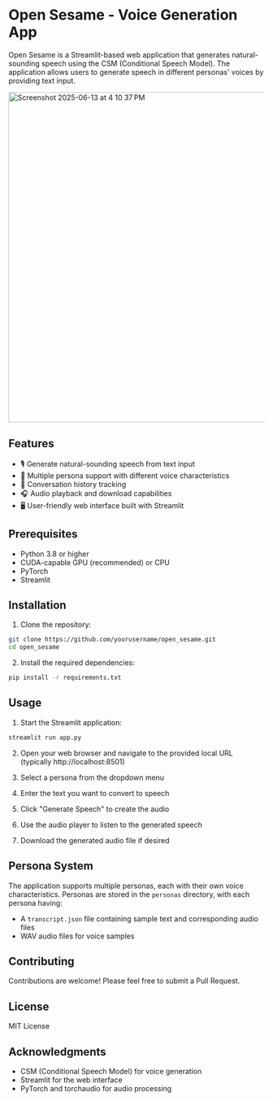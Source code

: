 # Open Sesame - Voice Generation App
Open Sesame is a Streamlit-based web application that generates natural-sounding speech using the CSM (Conditional Speech Model). The application allows users to generate speech in different personas' voices by providing text input.

<img width="650" alt="Screenshot 2025-06-13 at 4 10 37 PM" src="https://github.com/user-attachments/assets/4badc795-f1eb-4c31-b168-5f931e5f330f" />

## Features

- 🎙️ Generate natural-sounding speech from text input
- 👤 Multiple persona support with different voice characteristics
- 💬 Conversation history tracking
- 🎧 Audio playback and download capabilities
- 🖥️ User-friendly web interface built with Streamlit

## Prerequisites

- Python 3.8 or higher
- CUDA-capable GPU (recommended) or CPU
- PyTorch
- Streamlit

## Installation

1. Clone the repository:
```bash
git clone https://github.com/yourusername/open_sesame.git
cd open_sesame
```

2. Install the required dependencies:
```bash
pip install -r requirements.txt
```

## Usage

1. Start the Streamlit application:
```bash
streamlit run app.py
```

2. Open your web browser and navigate to the provided local URL (typically http://localhost:8501)

3. Select a persona from the dropdown menu
4. Enter the text you want to convert to speech
5. Click "Generate Speech" to create the audio
6. Use the audio player to listen to the generated speech
7. Download the generated audio file if desired

## Persona System

The application supports multiple personas, each with their own voice characteristics. Personas are stored in the `personas` directory, with each persona having:
- A `transcript.json` file containing sample text and corresponding audio files
- WAV audio files for voice samples

## Contributing

Contributions are welcome! Please feel free to submit a Pull Request.

## License

MIT License

## Acknowledgments

- CSM (Conditional Speech Model) for voice generation
- Streamlit for the web interface
- PyTorch and torchaudio for audio processing
